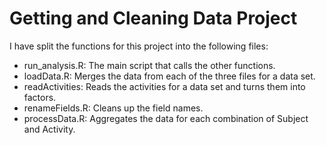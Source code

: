 Getting and Cleaning Data Project
=================================
I have split the functions for this project into the following files:

* run_analysis.R: The main script that calls the other functions.
* loadData.R: Merges the data from each of the three files for a data set.
* readActivities: Reads the activities for a data set and turns them into factors.
* renameFields.R: Cleans up the field names.
* processData.R: Aggregates the data for each combination of Subject and Activity.
